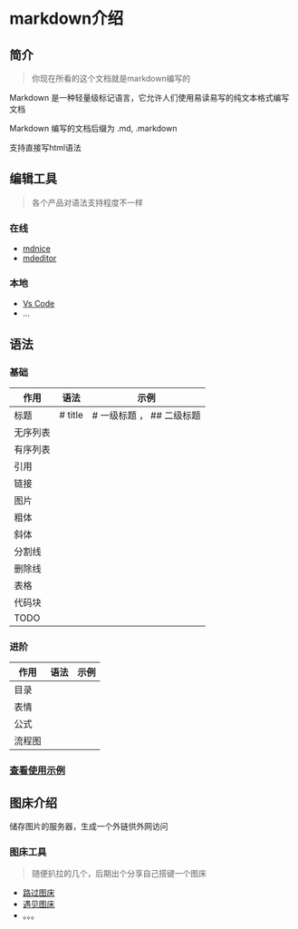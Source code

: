 # markdown介绍

## 简介
>你现在所看的这个文档就是markdown编写的

Markdown 是一种轻量级标记语言，它允许人们使用易读易写的纯文本格式编写文档

Markdown 编写的文档后缀为 .md, .markdown

支持直接写html语法

## 编辑工具
>各个产品对语法支持程度不一样
### 在线
* [mdnice](https://editor.mdnice.com/)
* [mdeditor](https://www.zybuluo.com/mdeditor)

### 本地
* [Vs Code](https://code.visualstudio.com/)
* ...

## 语法
### 基础
| 作用     | 语法    | 示例                      |
| -------- | ------- | ------------------------- |
| 标题     | # title | # 一级标题 ， ## 二级标题 |
| 无序列表 |         |                           |
| 有序列表 |         |                           |
| 引用     |         |                           |
| 链接     |         |                           |
| 图片     |         |                           |
| 粗体     |         |                           |
| 斜体     |         |                           |
| 分割线   |         |                           |
| 删除线   |         |                           |
| 表格     |         |                           |
| 代码块   |         |                           |
| TODO     |         |                           |

### 进阶
| 作用   | 语法 | 示例 |
| ------ | ---- | ---- |
| 目录   |      |      |
| 表情   |      |      |
| 公式   |      |      |
| 流程图 |      |      |


### [查看使用示例](./example.md)
 
## 图床介绍
储存图片的服务器，生成一个外链供外网访问

### 图床工具
>随便扒拉的几个，后期出个分享自己搭键一个图床

* [路过图床](https://imgtu.com/)
* [遇见图床](https://www.hualigs.cn/)
* 。。。

